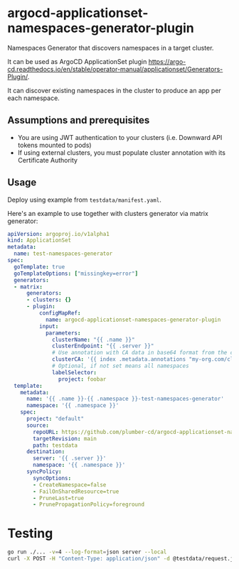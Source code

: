 # argocd-applicationset-namespaces-generator-plugin

Namespaces Generator that discovers namespaces in a target cluster.

It can be used as ArgoCD ApplicationSet plugin https://argo-cd.readthedocs.io/en/stable/operator-manual/applicationset/Generators-Plugin/.

It can discover existing namespaces in the cluster to produce an app per each namespace.

## Assumptions and prerequisites

- You are using JWT authentication to your clusters (i.e. Downward API tokens mounted to pods)
- If using external clusters, you must populate cluster annotation with its Certificate Authority

## Usage

Deploy using example from `testdata/manifest.yaml`.

Here's an example to use together with clusters generator via matrix generator:

```yaml
apiVersion: argoproj.io/v1alpha1
kind: ApplicationSet
metadata:
  name: test-namespaces-generator
spec:
  goTemplate: true
  goTemplateOptions: ["missingkey=error"]
  generators:
  - matrix:
      generators:
      - clusters: {}
      - plugin:
          configMapRef:
            name: argocd-applicationset-namespaces-generator-plugin
          input:
            parameters:
              clusterName: "{{ .name }}"
              clusterEndpoint: "{{ .server }}"
              # Use annotation with CA data in base64 format from the cluster
              clusterCA: '{{ index .metadata.annotations "my-org.com/cluster-ca" }}'
              # Optional, if not set means all namespaces
              labelSelector:
                project: foobar
  template:
    metadata:
      name: '{{ .name }}-{{ .namespace }}-test-namespaces-generator'
      namespace: '{{ .namespace }}'
    spec:
      project: "default"
      source:
        repoURL: https://github.com/plumber-cd/argocd-applicationset-namespaces-generator-plugin
        targetRevision: main
        path: testdata
      destination:
        server: '{{ .server }}'
        namespace: '{{ .namespace }}'
      syncPolicy:
        syncOptions:
        - CreateNamespace=false
        - FailOnSharedResource=true
        - PruneLast=true
        - PrunePropagationPolicy=foreground
```

# Testing

```bash
go run ./... -v=4 --log-format=json server --local
curl -X POST -H "Content-Type: application/json" -d @testdata/request.json http://localhost:8080/api/v1/getparams.execute
```
